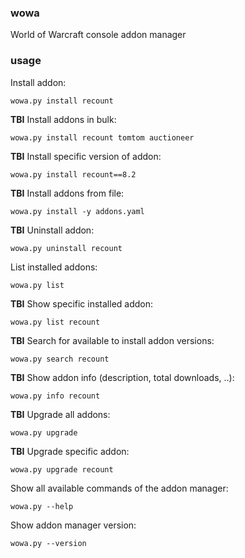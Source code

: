 ### wowa

World of Warcraft console addon manager

### usage

Install addon:
```
wowa.py install recount
```
**TBI** Install addons in bulk:
```
wowa.py install recount tomtom auctioneer
```
**TBI** Install specific version of addon:
```
wowa.py install recount==8.2
```
**TBI** Install addons from file:
```
wowa.py install -y addons.yaml
```
**TBI** Uninstall addon:
```
wowa.py uninstall recount
```
List installed addons:
```
wowa.py list
```
**TBI** Show specific installed addon:
```
wowa.py list recount
```
**TBI** Search for available to install addon versions:
```
wowa.py search recount
```
**TBI** Show addon info (description, total downloads, ..):
```
wowa.py info recount
```
**TBI** Upgrade all addons:
```
wowa.py upgrade
```
**TBI** Upgrade specific addon:
```
wowa.py upgrade recount
```
Show all available commands of the addon manager:
```
wowa.py --help
```
Show addon manager version:
```
wowa.py --version
```